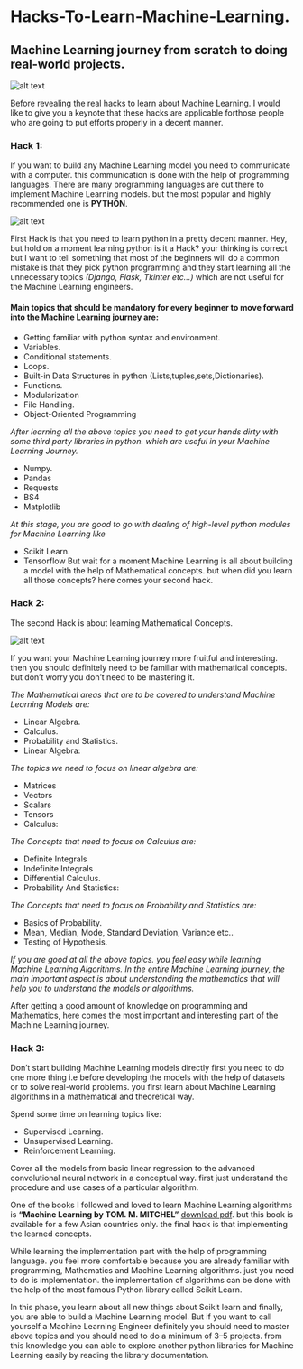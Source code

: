 # Hacks-To-Learn-Machine-Learning.

## Machine Learning journey from scratch to doing real-world projects.

![alt text](https://github.com/gyanprakash0221/Top-Hacks-To-Learn-Machine-Learning./blob/main/pexels-alex-knight-2599244.jpg)

Before revealing the real hacks to learn about Machine Learning. 
I would like to give you a keynote that these hacks are applicable forthose people who are going to put efforts properly in a decent manner.

### Hack 1:

If you want to build any Machine Learning model you need to communicate with a computer. this communication is done with the help of programming languages. 
There are many programming languages are out there to implement Machine Learning models. but the most popular and highly recommended one is **PYTHON**.

![alt text](https://github.com/gyanprakash0221/Top-Hacks-To-Learn-Machine-Learning./blob/main/pexels-christina-morillo-1181671.jpg)

First Hack is that you need to learn python in a pretty decent manner. 
Hey, but hold on a moment learning python is it a Hack? your thinking is correct but I want to tell something that most of the beginners will do a common mistake is that they pick python programming and they start learning all the unnecessary topics *(Django, Flask, Tkinter etc…)* which are not useful for the Machine Learning engineers.

#### Main topics that should be mandatory for every beginner to move forward into the Machine Learning journey are:
* Getting familiar with python syntax and environment.
* Variables.
* Conditional statements.
* Loops.
* Built-in Data Structures in python (Lists,tuples,sets,Dictionaries).
* Functions.
* Modularization
* File Handling.
* Object-Oriented Programming

*After learning all the above topics you need to get your hands dirty with some third party libraries in python. which are useful in your Machine Learning Journey.*
* Numpy.
* Pandas
* Requests
* BS4
* Matplotlib

*At this stage, you are good to go with dealing of high-level python modules for Machine Learning like*
* Scikit Learn.
* Tensorflow
But wait for a moment Machine Learning is all about building a model with the help of Mathematical concepts. but when did you learn all those concepts? here comes your second hack.


### Hack 2:

The second Hack is about learning Mathematical Concepts.

![alt text](https://github.com/gyanprakash0221/Top-Hacks-To-Learn-Machine-Learning./blob/main/0_fSBsnvJbDUUXdexJ%20(1).jpg)


If you want your Machine Learning journey more fruitful and interesting. then you should definitely need to be familiar with mathematical concepts. but don’t worry you don’t need to be mastering it.

*The Mathematical areas that are to be covered to understand Machine Learning Models are:*
* Linear Algebra.
* Calculus.
* Probability and Statistics.
* Linear Algebra:

*The topics we need to focus on linear algebra are:*
* Matrices
* Vectors
* Scalars
* Tensors
* Calculus:

*The Concepts that need to focus on Calculus are:*
* Definite Integrals
* Indefinite Integrals
* Differential Calculus.
* Probability And Statistics:

*The Concepts that need to focus on Probability and Statistics are:*
* Basics of Probability.
* Mean, Median, Mode, Standard Deviation, Variance etc..
* Testing of Hypothesis.

*If you are good at all the above topics. you feel easy while learning Machine Learning Algorithms.
In the entire Machine Learning journey, the main important aspect is about understanding the mathematics that will help you to understand the models or algorithms.*

After getting a good amount of knowledge on programming and Mathematics, here comes the most important and interesting part of the Machine Learning journey.


### Hack 3:

Don’t start building Machine Learning models directly first you need to do one more thing i.e before developing the models with the help of datasets or to solve real-world problems. you first learn about Machine Learning algorithms in a mathematical and theoretical way.

Spend some time on learning topics like:
* Supervised Learning.
* Unsupervised Learning.
* Reinforcement Learning.

Cover all the models from basic linear regression to the advanced convolutional neural network in a conceptual way. 
first just understand the procedure and use cases of a particular algorithm.

One of the books I followed and loved to learn Machine Learning algorithms is **“Machine Learning by TOM. M. MITCHEL”** [download pdf](https://www.cin.ufpe.br/~cavmj/Machine%20-%20Learning%20-%20Tom%20Mitchell.pdf). but this book is available for a few Asian countries only. the final hack is that implementing the learned concepts.

While learning the implementation part with the help of programming language. you feel more comfortable because you are already familiar with programming, Mathematics and Machine Learning algorithms. 
just you need to do is implementation. the implementation of algorithms can be done with the help of the most famous Python library called Scikit Learn.

In this phase, you learn about all new things about Scikit learn and finally, you are able to build a Machine Learning model.
But if you want to call yourself a Machine Learning Engineer definitely you should need to master above topics and you should need to do a minimum of 3–5 projects. 
from this knowledge you can able to explore another python libraries for Machine Learning easily by reading the library documentation.
